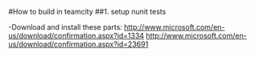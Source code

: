 #How to build in teamcity
##1. setup nunit tests

-Download and install these parts:
http://www.microsoft.com/en-us/download/confirmation.aspx?id=1334
http://www.microsoft.com/en-us/download/confirmation.aspx?id=23691
